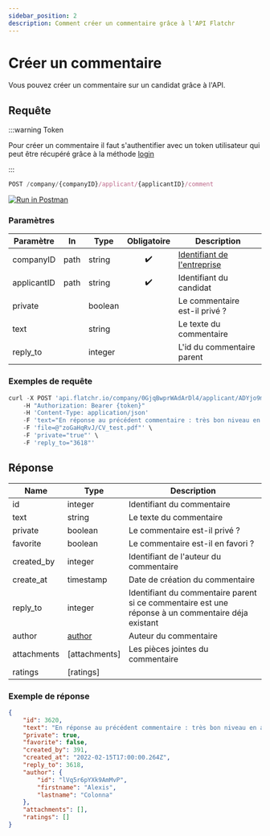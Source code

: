 ```yaml
---
sidebar_position: 2
description: Comment créer un commentaire grâce à l'API Flatchr
---
```



# Créer un commentaire

Vous pouvez créer un commentaire sur un candidat grâce à l'API.


## Requête

:::warning Token

Pour créer un commentaire il faut s'authentifier avec un token utilisateur qui peut être récupéré grâce à la méthode [login](/docs/QuickStart/login)

:::


```jsx
POST /company/{companyID}/applicant/{applicantID}/comment
```
[![Run in Postman](https://run.pstmn.io/button.svg)](https://god.gw.postman.com/run-collection/18861404-2bd60cea-6942-4809-83e7-e8869748aa62?action=collection%2Ffork&collection-url=entityId%3D18861404-2bd60cea-6942-4809-83e7-e8869748aa62%26entityType%3Dcollection%26workspaceId%3D9ab396af-18af-4f93-809c-cddd2fbd1422)


### Paramètres
|Paramètre|In|Type|Obligatoire|Description|
|---|---|---|---|---|
companyID|path|string|<center>✔️</center>|[Identifiant de l'entreprise](/docs/getting_started#identifiant-de-lentreprise)
applicantID|path|string|<center>✔️</center>|Identifiant du candidat
private||boolean||Le commentaire est-il privé ?
text||string||Le texte du commentaire
reply_to||integer||L'id du commentaire parent


### Exemples de requête


```jsx title="Requête cURL"
curl -X POST 'api.flatchr.io/company/0GjqBwprWAdArDl4/applicant/ADYjo9mGxZdkR0ry/comment'
    -H "Authorization: Bearer {token}"
    -H 'Content-Type: application/json'
    -F 'text="En réponse au précédent commentaire : très bon niveau en anglais"' \
    -F 'file=@"zoGaHqRvJ/CV_test.pdf"' \
    -F 'private="true"' \
    -F 'reply_to="3618"'
```



## Réponse
|Name|Type|Description|
|---|---|---|
id|integer|Identifiant du commentaire|
text|string|Le texte du commentaire|
private|boolean|Le commentaire est-il privé ?|
favorite|boolean|Le commentaire est-il en favori ?|
created_by|integer|Identifiant de l'auteur du commentaire|
create_at|timestamp|Date de création du commentaire|
reply_to|integer|Identifiant du commentaire parent si ce commentaire est une réponse à un commentaire déja existant|
author|[author](/docs/Schemas/author)|Auteur du commentaire|
attachments|[attachments]|Les pièces jointes du commentaire|
ratings|[ratings]||


### Exemple de réponse

```json
{
    "id": 3620,
    "text": "En réponse au précédent commentaire : très bon niveau en anglaisp",
    "private": true,
    "favorite": false,
    "created_by": 391,
    "created_at": "2022-02-15T17:00:00.264Z",
    "reply_to": 3618,
    "author": {
        "id": "lVq5r6pYXk9AmMvP",
        "firstname": "Alexis",
        "lastname": "Colonna"
    },
    "attachments": [],
    "ratings": []
}
```
